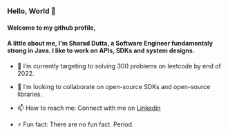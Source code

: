 ### Hello, World 👋

#### Welcome to my github profile, 
#### A little about me, I'm Sharad Dutta, a Software Engineer fundamentaly strong in Java. I like to work on APIs, SDKs and system designs.

 - 🔭 I’m currently targeting to solving 300 problems on leetcode by end of 2022.
 
 - 👯 I’m looking to collaborate on open-source SDKs and open-source libraries.
 
 - 📫 How to reach me: Connect with me on [Linkedin](https://www.linkedin.com/in/sharadduttasrm/)
 
 - ⚡ Fun fact: There are no fun fact. Period.
